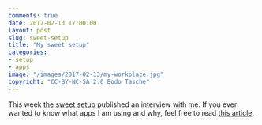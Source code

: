 ```yaml
---
comments: true
date: 2017-02-13 17:00:00
layout: post
slug: sweet-setup
title: "My sweet setup"
categories:
- setup
- apps
image: "/images/2017-02-13/my-workplace.jpg"
copyright: "CC-BY-NC-SA 2.0 Bodo Tasche"
---
```

This week [the sweet setup](http://thesweetsetup.com) published an
interview with me. If you ever wanted to know what apps I am using
and why, feel free to read [this article](http://thesweetsetup.com/bodo-tasches-mac-iphone-setup/).
